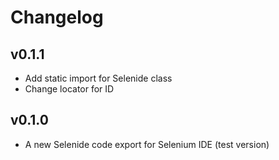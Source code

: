# Changelog

## v0.1.1
- Add static import for Selenide class
- Change locator for ID 

## v0.1.0
- A new Selenide code export for Selenium IDE (test version)
